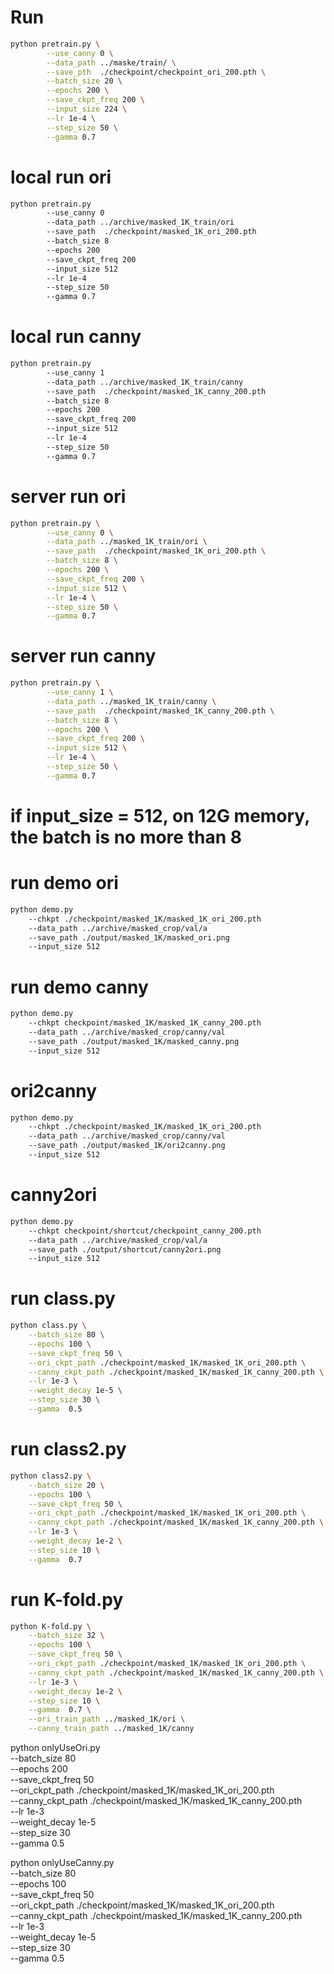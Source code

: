# Run
```bash
python pretrain.py \
        --use_canny 0 \
        --data_path ../maske/train/ \
        --save_pth  ./checkpoint/checkpoint_ori_200.pth \
        --batch_size 20 \
        --epochs 200 \
        --save_ckpt_freq 200 \
        --input_size 224 \
        --lr 1e-4 \
        --step_size 50 \
        --gamma 0.7
```

# local run ori
```bash
python pretrain.py
        --use_canny 0
        --data_path ../archive/masked_1K_train/ori
        --save_path  ./checkpoint/masked_1K_ori_200.pth
        --batch_size 8
        --epochs 200
        --save_ckpt_freq 200
        --input_size 512
        --lr 1e-4
        --step_size 50
        --gamma 0.7
```

# local run canny
```bash
python pretrain.py
        --use_canny 1
        --data_path ../archive/masked_1K_train/canny
        --save_path  ./checkpoint/masked_1K_canny_200.pth
        --batch_size 8
        --epochs 200
        --save_ckpt_freq 200
        --input_size 512
        --lr 1e-4
        --step_size 50
        --gamma 0.7
```

# server run ori
```bash
python pretrain.py \
        --use_canny 0 \
        --data_path ../masked_1K_train/ori \
        --save_path  ./checkpoint/masked_1K_ori_200.pth \
        --batch_size 8 \
        --epochs 200 \
        --save_ckpt_freq 200 \
        --input_size 512 \
        --lr 1e-4 \
        --step_size 50 \
        --gamma 0.7
```

# server run canny
```bash
python pretrain.py \
        --use_canny 1 \
        --data_path ../masked_1K_train/canny \
        --save_path  ./checkpoint/masked_1K_canny_200.pth \
        --batch_size 8 \
        --epochs 200 \
        --save_ckpt_freq 200 \
        --input_size 512 \
        --lr 1e-4 \
        --step_size 50 \
        --gamma 0.7
```

# if input_size = 512, on 12G memory, the batch is no more than 8 

# run demo ori
```bash
python demo.py
    --chkpt ./checkpoint/masked_1K/masked_1K_ori_200.pth
    --data_path ../archive/masked_crop/val/a
    --save_path ./output/masked_1K/masked_ori.png
    --input_size 512
```

# run demo canny
```bash
python demo.py
    --chkpt checkpoint/masked_1K/masked_1K_canny_200.pth
    --data_path ../archive/masked_crop/canny/val
    --save_path ./output/masked_1K/masked_canny.png
    --input_size 512
```

# ori2canny
```bash
python demo.py
    --chkpt ./checkpoint/masked_1K/masked_1K_ori_200.pth
    --data_path ../archive/masked_crop/canny/val
    --save_path ./output/masked_1K/ori2canny.png
    --input_size 512
```

# canny2ori
```bash
python demo.py
    --chkpt checkpoint/shortcut/checkpoint_canny_200.pth
    --data_path ../archive/masked_crop/val/a
    --save_path ./output/shortcut/canny2ori.png
    --input_size 512
```

# run class.py
```bash
python class.py \
    --batch_size 80 \
    --epochs 100 \
    --save_ckpt_freq 50 \
    --ori_ckpt_path ./checkpoint/masked_1K/masked_1K_ori_200.pth \
    --canny_ckpt_path ./checkpoint/masked_1K/masked_1K_canny_200.pth \
    --lr 1e-3 \
    --weight_decay 1e-5 \
    --step_size 30 \
    --gamma  0.5
```

# run class2.py
```bash
python class2.py \
    --batch_size 20 \
    --epochs 100 \
    --save_ckpt_freq 50 \
    --ori_ckpt_path ./checkpoint/masked_1K/masked_1K_ori_200.pth \
    --canny_ckpt_path ./checkpoint/masked_1K/masked_1K_canny_200.pth \
    --lr 1e-3 \
    --weight_decay 1e-2 \
    --step_size 10 \
    --gamma  0.7
```

# run K-fold.py
```bash
python K-fold.py \
    --batch_size 32 \
    --epochs 100 \
    --save_ckpt_freq 50 \
    --ori_ckpt_path ./checkpoint/masked_1K/masked_1K_ori_200.pth \
    --canny_ckpt_path ./checkpoint/masked_1K/masked_1K_canny_200.pth \
    --lr 1e-3 \
    --weight_decay 1e-2 \
    --step_size 10 \
    --gamma  0.7 \
    --ori_train_path ../masked_1K/ori \
    --canny_train_path ../masked_1K/canny 
```


python onlyUseOri.py \
    --batch_size 80 \
    --epochs 200 \
    --save_ckpt_freq 50 \
    --ori_ckpt_path ./checkpoint/masked_1K/masked_1K_ori_200.pth \
    --canny_ckpt_path ./checkpoint/masked_1K/masked_1K_canny_200.pth \
    --lr 1e-3 \
    --weight_decay 1e-5 \
    --step_size 30 \
    --gamma  0.5

python onlyUseCanny.py \
    --batch_size 80 \
    --epochs 100 \
    --save_ckpt_freq 50 \
    --ori_ckpt_path ./checkpoint/masked_1K/masked_1K_ori_200.pth \
    --canny_ckpt_path ./checkpoint/masked_1K/masked_1K_canny_200.pth \
    --lr 1e-3 \
    --weight_decay 1e-5 \
    --step_size 30 \
    --gamma  0.5